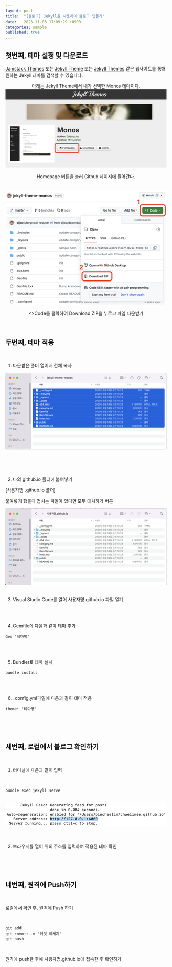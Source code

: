 ```yaml
---
layout: post
title:  "[블로그] Jekyll을 사용하여 블로그 만들기"
date:   2023-11-03 17:09:29 +0900
categories: sample
published: true
---
```


## 첫번째, 테마 설정 및 다운로드 <br/>
[Jamstack Themes](https://jamstackthemes.dev/ssg/jekyll/) 또는 [Jekyll Theme](http://jekyllthemes.org) 또는 [Jekyll Themes](https://jekyllthemes.io) 같은 웹사이트를 통해 원하는 Jekyll 테마를 검색할 수 있습니다.


<p align= "center"> 아래는 Jekyll Theme에서 내가 선택한 Monos 테마이다. <br/>

<img src="/images/.png">

<p align= "center"> Homepage 버튼을 눌러 Github 페이지에 들어간다. <br/><br/><br/>

<img src="/images/download.png">


<p align= "center"> <>Code를 클릭하여 Download ZIP을 누르고 파일 다운받기<br/><br/><br/>

## 두번째, 테마 적용 

<br>

1. 다운받은 폴더 열어서 전체 복사 

<img src="/images/folder.png">

<br/><br/><br/>

2. 나의 github.io 폴더에 붙여넣기<br/>

[사용자명 .github.io 폴더]<br/>

붙여넣기 했을때 겹치는 파일이 있다면 모두 대치하기 버튼

<img src="/images/paste.png">
<br/><br/>

3. Visual Studio Code를 열어 사용자명.github.io 파일 열기

<br/><br/>

4. Gemfile에 다음과 같이 테마 추가

```
Gem "테마명"
```

<br><br>

5. Bundler로 테마 설치

```
bundle install
```

<br><br>

6. _config.yml파일에 다음과 같이 테마 적용

```
theme: "테마명"
```

<br><br><br>

## 세번째, 로컬에서 블로그 확인하기

<br>

1. 터미널에 다음과 같이 입력
<br>

```
bundle exec jekyll serve
```

<br>
<img src="/images/exec.png">
<br><br><br>

2. 브라우저를 열어 위의 주소를 입력하여 적용된 테마 확인

<br><br><br>

## 네번째, 원격에 Push하기

<br>

로컬에서 확인 후, 원격에 Push 하기

<br>

```
git add .
git commit -m "커밋 메세지"
git push
```

<br>

원격에 push한 후에 사용자명.github.io에 접속한 후 확인하기


